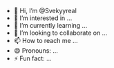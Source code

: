 - 👋 Hi, I’m @Svekyyreal
- 👀 I’m interested in ...
- 🌱 I’m currently learning ...
- 💞️ I’m looking to collaborate on ...
- 📫 How to reach me ...
- 😄 Pronouns: ...
- ⚡ Fun fact: ...

<!---
Svekyyreal/Svekyyreal is a ✨ special ✨ repository because its `README.md` (this file) appears on your GitHub profile.
You can click the Preview link to take a look at your changes.
--->
